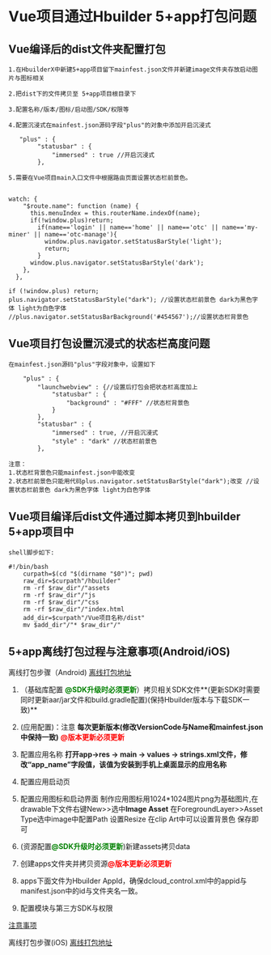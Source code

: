 # Vue项目通过Hbuilder 5+app打包问题
## Vue编译后的dist文件夹配置打包
	1.在HbuilderX中新建5+app项目留下mainfest.json文件并新建image文件夹存放启动图片与图标相关
	
	2.把dist下的文件拷贝至 5+app项目根目录下
	
	3.配置名称/版本/图标/启动图/SDK/权限等
	
	4.配置沉浸式在mainfest.json源码字段"plus"的对象中添加开启沉浸式
```
   "plus" : {
		"statusbar" : {
		    "immersed" : true //开启沉浸式
		},
```
	5.需要在Vue项目main入口文件中根据路由页面设置状态栏前景色。
```

watch: {
    "$route.name": function (name) {
      this.menuIndex = this.routerName.indexOf(name);
      if(!window.plus)return;
        if(name=='login' || name=='home' || name=='otc' || name=='my-miner' || name=='otc-manage'){
          window.plus.navigator.setStatusBarStyle('light');
          return;
        }
      window.plus.navigator.setStatusBarStyle('dark');
    },
  },
  
if (!window.plus) return;
plus.navigator.setStatusBarStyle("dark"); //设置状态栏前景色 dark为黑色字体 light为白色字体
//plus.navigator.setStatusBarBackground('#454567');//设置状态栏背景色
```

## Vue项目打包设置沉浸式的状态栏高度问题
	在mainfest.json源码"plus"字段对象中，设置如下
```
    "plus" : {
        "launchwebview" : {//设置后打包会把状态栏高度加上
            "statusbar" : {
                "background" : "#FFF" //状态栏背景色
            }
        },
        "statusbar" : {
            "immersed" : true, //开启沉浸式
            "style" : "dark" //状态栏前景色
        },
```
	注意：
	1.状态栏背景色只能mainfest.json中能改变
	2.状态栏前景色只能用代码plus.navigator.setStatusBarStyle("dark");改变 //设置状态栏前景色 dark为黑色字体 light为白色字体
	
## Vue项目编译后dist文件通过脚本拷贝到hbuilder 5+app项目中
	shell脚步如下:
```
#!/bin/bash
	curpath=$(cd "$(dirname "$0")"; pwd)
	raw_dir=$curpath"/hbuilder"
	rm -rf $raw_dir"/"assets
	rm -rf $raw_dir"/"js
	rm -rf $raw_dir"/"css
	rm -rf $raw_dir"/"index.html
	add_dir=$curpath"/Vue项目名称/dist"
	mv $add_dir"/"* $raw_dir"/" 

```

## 5+app离线打包过程与注意事项(Android/iOS)
离线打包步骤（Android)
[离线打包地址](https://nativesupport.dcloud.net.cn/AppDocs/usesdk/android)
1. （基础库配置 <span style="font-weight:bold;color:green;">@SDK升级时必须更新</span>）拷贝相关SDK文件**(更新SDK时需要同时更新aar/jar文件和build.gradle配置)(保持Hbuilder版本与下载SDK一致)**

2. (应用配置)：注意 **每次更新版本(修改VersionCode与Name和mainfest.json中保持一致)** <span style="font-weight:bold;color:red;">@版本更新必须更新</span>

3. 配置应用名称 **打开app->res -> main -> values -> strings.xml文件，修改“app_name”字段值，该值为安装到手机上桌面显示的应用名称**

4. 配置应用启动页

5. 配置应用图标和启动界面
	制作应用图标用1024*1024图片png为基础图片,在drawable下文件右键New>>选中**Image Asset**
	在ForegroundLayer>>Asset Type选中image中配置Path 设置Resize
	在clip Art中可以设置背景色
	保存即可

6. (资源配置<span style="font-weight:bold;color:green;">@SDK升级时必须更新</span>)新建assets拷贝data

7. 创建apps文件夹并拷贝资源<span style="font-weight:bold;color:red;">@版本更新必须更新</span>

8. apps下面文件为Hbuilder AppId，确保dcloud_control.xml中的appid与manifest.json中的id与文件夹名一致。

9. 配置模块与第三方SDK与权限

[注意事项](https://nativesupport.dcloud.net.cn/AppDocs/FAQ/android)

离线打包步骤(iOS)
[离线打包地址](https://nativesupport.dcloud.net.cn/AppDocs/usesdk/ios)
